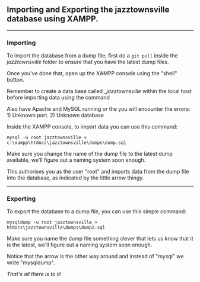 ## Importing and Exporting the jazztownsville database using XAMPP.

***

### Importing

To import the database from a dump file, first do a `git pull` inside the _jazztownsville_ folder to ensure that you have the latest dump files.

Once you've done that, open up the XAMPP console using the "shell" button.

Remember to create a data base called __jazztownsville_ within the local host before importing data using the command 

Also have Apache and MySQL running or the you will encounter the errors: 1) Unknown port. 2) Unknown database

Inside the XAMPP console, to import data you can use this command:

`mysql -u root jazztownsville < c:\xampp\htdocs\jazztownsville\dumps\dump.sql`

Make sure you change the name of the dump file to the latest dump available, we'll figure out a naming system soon enough.

This authorises you as the user "root" and imports data from the dump file into the database, as indicated by the little arrow thingy.

***

### Exporting

To export the database to a dump file, you can use this simple command:

`mysqldump -u root jazztownsville > htdocs\jazztownsville\dumps\dump2.sql`

Make sure you name the dump file something clever that lets us know that it is the latest, we'll figure out a naming system soon enough.

Notice that the arrow is the other way around and instead of "mysql" we write "mysqldump".

_That's all there is to it!_

